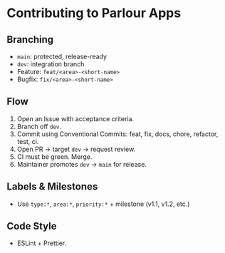 # Contributing to Parlour Apps

## Branching
- `main`: protected, release-ready
- `dev`: integration branch
- Feature: `feat/<area>-<short-name>`
- Bugfix: `fix/<area>-<short-name>`

## Flow
1. Open an Issue with acceptance criteria.
2. Branch off `dev`.
3. Commit using Conventional Commits: feat, fix, docs, chore, refactor, test, ci.
4. Open PR → target `dev` → request review.
5. CI must be green. Merge.
6. Maintainer promotes `dev` → `main` for release.

## Labels & Milestones
- Use `type:*`, `area:*`, `priority:*` + milestone (v1.1, v1.2, etc.)

## Code Style
- ESLint + Prettier.
